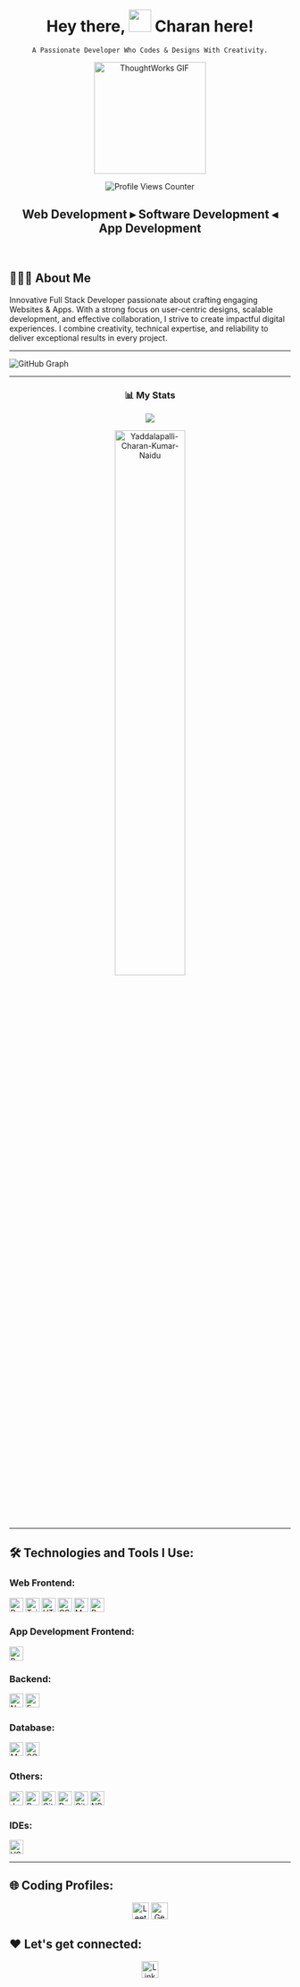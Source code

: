 <div align="center">
  	
  <h1 align="center">Hey there, <img src="https://raw.githubusercontent.com/MartinHeinz/MartinHeinz/master/wave.gif" width="40px"> Charan here!</h1>

  <p><code>A Passionate Developer Who Codes & Designs With Creativity.</code></p>
  
  <img src="./thoughtworks-gif_dribbble.gif" height="200px" alt="ThoughtWorks GIF" />
  
  <p>
    <img src="https://komarev.com/ghpvc/?username=Yaddalapalli-Charan-Kumar-Naidu&label=Profile%20views&color=0e75b6&style=flat" alt="Profile Views Counter" />
  </p>
  
  <h2 align="center">Web Development ▸ Software Development ◂ App Development</h2>
  
</div>

<br/>

## 🙋🏻‍♂️ **About Me**

Innovative Full Stack Developer passionate about crafting engaging Websites & Apps. With a strong focus on user-centric designs, scalable development, and effective collaboration, I strive to create impactful digital experiences. I combine creativity, technical expertise, and reliability to deliver exceptional results in every project.

<hr>

![GitHub Graph](https://github-readme-activity-graph.vercel.app/graph?username=Yaddalapalli-Charan-Kumar-Naidu&theme=react-dark&hide_border=true&area=true)  

<hr>

<h3 align="center">📊 My Stats</h3>
<p align="center">
    <img align="center" src="https://github-readme-stats.vercel.app/api?username=Yaddalapalli-Charan-Kumar-Naidu&show_icons=true&rank_icon=github&border=true&border_color=ffffff&title_color=00ACC1&amp&icon_color=00ACC1&amp&text_color=FFFFFF&amp&bg_color=001233&count_private=true&include_all_commits=true&show=reviews,discussions_started,discussions_answered,prs_merged,prs_merged_percentage"/>
<!--     <img align="center" height="195px" src="https://github-readme-stats.vercel.app/api/top-langs/?username=Yaddalapalli-Charan-Kumar-Naidu&show_icons=true&border=true&border_color=ffffff&text_color=FFFFFF&bg_color=001233&title_color=00ACC1&langs_count=15&layout=compact" /> -->
<!--   <img width="50%" src="https://github-readme-stats.vercel.app/api?username=Yaddalapalli-Charan-Kumar-Naidu&show_icons=true&locale=en" alt="Yaddalapalli-Charan-Kumar-Naidu" /></div> -->
<!--   <img width="50%" src="https://github-readme-streak-stats.herokuapp.com/?username=Yaddalapalli-Charan-Kumar-Naidu" alt="Yaddalapalli-Charan-Kumar-Naidu"/> -->
  <div align="center">
  <img width="50%" src="https://github-readme-stats.vercel.app/api/top-langs?username=Yaddalapalli-Charan-Kumar-Naidu&show_icons=true&locale=en&layout=compact" alt="Yaddalapalli-Charan-Kumar-Naidu" />
    </div>
</p> 

<hr>

## 🛠️ Technologies and Tools I Use:

### Web Frontend:
<p>
  <img alt="React" src="https://img.shields.io/badge/React-20232A?style=for-the-badge&logo=react&logoColor=61DAFB" height="25px"/>
  <img alt="Tailwind CSS" src="https://img.shields.io/badge/Tailwind_CSS-38B2AC?style=for-the-badge&logo=tailwind-css&logoColor=white" height="25px"/>
  <img alt="HTML5" src="https://img.shields.io/badge/HTML5-E34F26?style=for-the-badge&logo=html5&logoColor=white" height="25px"/>
  <img alt="CSS3" src="https://img.shields.io/badge/CSS3-1572B6?style=for-the-badge&logo=css3&logoColor=white" height="25px"/>
  <img alt="Material UI" src="https://img.shields.io/badge/Material--UI-0081CB?style=for-the-badge&logo=material-ui&logoColor=white" height="25px"/>
  <img alt="Bootstrap" src="https://img.shields.io/badge/Bootstrap-563D7C?style=for-the-badge&logo=bootstrap&logoColor=white" height="25px"/>
</p>

### App Development Frontend:
<p>
  <img alt="React Native" src="https://img.shields.io/badge/React_Native-20232A?style=for-the-badge&logo=react&logoColor=61DAFB" height="25px"/>
</p>

### Backend:
<p>
  <img alt="Node.js" src="https://img.shields.io/badge/Node.js-43853d?style=for-the-badge&logo=Node.js&logoColor=white" height="25px"/>
  <img alt="Express" src="https://img.shields.io/badge/express.js-%23404d59.svg?style=for-the-badge&logo=express&logoColor=%2361DAFB" height="25px"/>
<!--   <img alt="PostgreSQL" src="https://img.shields.io/badge/PostgreSQL-316192?style=for-the-badge&logo=postgresql&logoColor=white" height="25px"/> -->
</p>

### Database:
<p>
  <img alt="MongoDB" src="https://img.shields.io/badge/MongoDB-13aa52?style=for-the-badge&logo=mongodb&logoColor=white" height="25px"/>
  <img alt="SQL" src="https://img.shields.io/badge/SQL-4479A1?style=for-the-badge&logo=sql&logoColor=white" height="25px"/>
</p>

### Others:
<p>
  <img alt="Java" src="https://img.shields.io/badge/Java-ED8B00?style=for-the-badge&logo=java&logoColor=white" height="25px"/>
  <img alt="Python" src="https://img.shields.io/badge/Python-3776AB?style=for-the-badge&logo=python&logoColor=white" height="25px"/>
  <img alt="Git" src="https://img.shields.io/badge/-Git-F05032?style=for-the-badge&logo=git&logoColor=white" height="25px"/>
  <img alt="Postman" src="https://img.shields.io/badge/-Postman-00C7B7?style=for-the-badge&logo=postman&logoColor=white" height="25px"/>
  <img alt="GitHub" src="https://img.shields.io/badge/-GitHub-181717?style=for-the-badge&logo=github&logoColor=white" height="25px"/>
  <img alt="NPM" src="https://img.shields.io/badge/NPM-%23000000.svg?style=for-the-badge&logo=npm&logoColor=white" height="25px"/>
</p>

### IDEs:
<p>
  <img alt="VSCode" src="https://img.shields.io/badge/VSCode-007ACC?style=for-the-badge&logo=visual-studio-code&logoColor=white" height="25px"/>
</p>

<hr>

## 🌐 Coding Profiles:
<p align="center">
<a href="https://leetcode.com/Yaddalapalli-Charan-Kumar-Naidu/" target="_blank"><img alt="LeetCode" src="https://img.shields.io/badge/LeetCode-%23FFA116.svg?&style=for-the-badge&logo=leetcode&logoColor=white" height="30px"/></a>
<a href="https://auth.geeksforgeeks.org/user/Yaddalapalli-Charan-Kumar-Naidu/" target="_blank"><img alt="GeeksforGeeks" src="https://img.shields.io/badge/GFG-%231DBF73.svg?&style=for-the-badge&logo=geeksforgeeks&logoColor=white" height="30px"/></a>


## ❤️ Let's get connected:
<p align="center">
<a href="https://www.linkedin.com/in/charan-kumar-naidu-yaddalapalli/"><img alt="LinkedIn" src="https://img.shields.io/badge/linkedin-%230077B5.svg?&style=for-the-badge&logo=linkedin&logoColor=white" height="30px"/></a>
</p>
